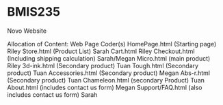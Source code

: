 # BMIS235
Novo Website



Allocation of Content:
Web Page
Coder(s)
HomePage.html (Starting page)
Riley
Store.html (Product List)
Sarah
Cart.html
Riley
Checkout.html (Including shipping calculation)
Sarah/Megan
Micro.html (main product)
Riley
3d-ink.html (Secondary product)
Tuan
Tough.html (Secondary product)
Tuan
Accessories.html (Secondary product)
Megan
Abs-r.html (Secondary product)
Tuan
Chameleon.html (secondary Product)
Tuan
About.html (includes contact us form)
Megan
Support/FAQ.html (also includes contact us form)
Sarah

